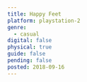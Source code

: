 ```yaml
---
title: Happy Feet
platform: playstation-2
genre:
  - casual
digital: false
physical: true
guide: false
pending: false
posted: 2018-09-16
---
```


